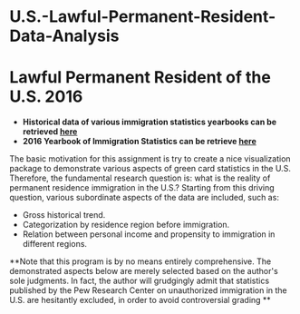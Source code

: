 # U.S.-Lawful-Permanent-Resident-Data-Analysis

# Lawful Permanent Resident of the U.S. 2016
* **Historical data of various immigration statistics yearbooks can be retrieved [here](https://www.dhs.gov/immigration-statistics/yearbook)**
* **2016 Yearbook of Immigration Statistics can be retrieve [here](https://www.dhs.gov/immigration-statistics/yearbook/2016#*)**

The basic motivation for this assignment is try to create a nice visualization package to demonstrate various aspects of green card statistics in the U.S. Therefore, the fundamental research question is: what is the reality of permanent residence immigration in the U.S.? Starting from this driving question, various subordinate aspects of the data are included, such as:
* Gross historical trend.
* Categorization by residence region before immigration.
* Relation between personal income and propensity to immigration in different regions.

**Note that this program is by no means entirely comprehensive. The demonstrated aspects below are merely selected based on the author's sole judgments. In fact, the author will grudgingly admit that statistics published by the Pew Research Center on unauthorized immigration in the U.S. are hesitantly excluded, in order to avoid controversial grading **
